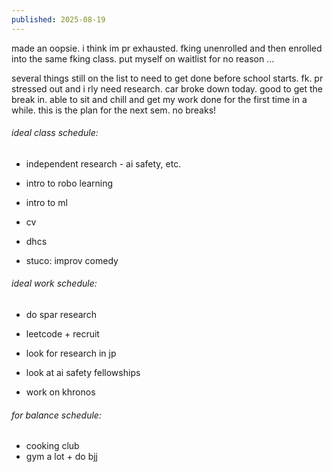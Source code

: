 ```yaml
---
published: 2025-08-19
---
```


made an oopsie. i think im pr exhausted. fking unenrolled and then enrolled into the same fking class. put myself on waitlist for no reason ...

several things still on the list to need to get done before school starts. fk. pr stressed out and i rly need research. car broke down today. good to get the break in. able to sit and chill and get my work done for the first time in a while. this is the plan for the next sem. no breaks!

###### ideal class schedule:
- independent research - ai safety, etc. 

- intro to robo learning
- intro to ml
- cv

- dhcs
- stuco: improv comedy 

###### ideal work schedule:
- do spar research

- leetcode + recruit
- look for research in jp
- look at ai safety fellowships
- work on khronos

###### for balance schedule:
- cooking club
- gym a lot + do bjj